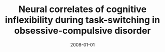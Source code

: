 ---
title: "Neural correlates of cognitive inflexibility during task-switching in obsessive-compulsive disorder"
date: 2008-01-01
authors_string: G. Yoo, H. Jo, C. Kwon
authors:
   - G. Yoo
   - H. Jo
   - C. Kwon
author_ids:
   - hang_jo
journal: 'Brain'
volume: 131
issue: 
pages: 155-164
book_title: ''
publisher: ''
abstract: ""
project_id: 
paper_url: 
doi: 
data_loc: ''
code_loc: ''
file: '/assets/publications//assets/publications/'
file_name: '/assets/publications/'
type: journal_article
pub_str: ' (2008) Brain 131: 155-164'
layout: publication 
---